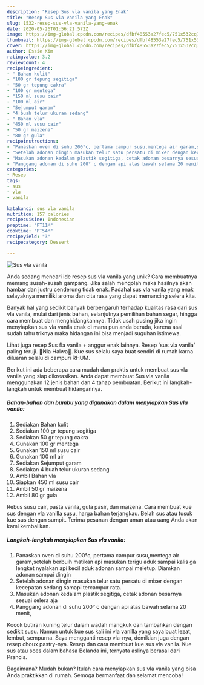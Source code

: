 ```yaml
---
description: "Resep Sus vla vanila yang Enak"
title: "Resep Sus vla vanila yang Enak"
slug: 1532-resep-sus-vla-vanila-yang-enak
date: 2020-05-26T01:56:21.572Z
image: https://img-global.cpcdn.com/recipes/dfbf48553a27fec5/751x532cq70/sus-vla-vanila-foto-resep-utama.jpg
thumbnail: https://img-global.cpcdn.com/recipes/dfbf48553a27fec5/751x532cq70/sus-vla-vanila-foto-resep-utama.jpg
cover: https://img-global.cpcdn.com/recipes/dfbf48553a27fec5/751x532cq70/sus-vla-vanila-foto-resep-utama.jpg
author: Essie Kim
ratingvalue: 3.2
reviewcount: 4
recipeingredient:
- " Bahan kulit"
- "100 gr tepung segitiga"
- "50 gr tepung cakra"
- "100 gr mentega"
- "150 ml susu cair"
- "100 ml air"
- "Sejumput garam"
- "4 buah telur ukuran sedang"
- " Bahan vla"
- "450 ml susu cair"
- "50 gr maizena"
- "80 gr gula"
recipeinstructions:
- "Panaskan oven di suhu 200°c, pertama campur susu,mentega air garam,setelah berbuih matikan api masukan terigu aduk sampai kalis ga lengket nyalakan api kecil aduk adonan sampai meletup. Diamkan adonan sampai dingin"
- "Setelah adonan dingin masukan telur satu persatu di mixer dengan kecepatan sedang samapi tercampur rata."
- "Masukan adonan kedalam plastik segitiga, cetak adonan besarnya sesuai selera aja"
- "Panggang adonan di suhu 200° c dengan api atas bawah selama 20 menit,"
categories:
- Resep
tags:
- sus
- vla
- vanila

katakunci: sus vla vanila 
nutrition: 157 calories
recipecuisine: Indonesian
preptime: "PT11M"
cooktime: "PT54M"
recipeyield: "3"
recipecategory: Dessert

---
```



![Sus vla vanila](https://img-global.cpcdn.com/recipes/dfbf48553a27fec5/751x532cq70/sus-vla-vanila-foto-resep-utama.jpg)

Anda sedang mencari ide resep sus vla vanila yang unik? Cara membuatnya memang susah-susah gampang. Jika salah mengolah maka hasilnya akan hambar dan justru cenderung tidak enak. Padahal sus vla vanila yang enak selayaknya memiliki aroma dan cita rasa yang dapat memancing selera kita.

Banyak hal yang sedikit banyak berpengaruh terhadap kualitas rasa dari sus vla vanila, mulai dari jenis bahan, selanjutnya pemilihan bahan segar, hingga cara membuat dan menghidangkannya. Tidak usah pusing jika ingin menyiapkan sus vla vanila enak di mana pun anda berada, karena asal sudah tahu triknya maka hidangan ini bisa menjadi suguhan istimewa.

Lihat juga resep Sus fla vanila + anggur enak lainnya. Resep &#39;sus vla vanila&#39; paling teruji. 🎐Nia Halwa🎏. Kue sus selalu saya buat sendiri di rumah karna diluaran selalu di campuri RHUM.


Berikut ini ada beberapa cara mudah dan praktis untuk membuat sus vla vanila yang siap dikreasikan. Anda dapat membuat Sus vla vanila menggunakan 12 jenis bahan dan 4 tahap pembuatan. Berikut ini langkah-langkah untuk membuat hidangannya.

<!--inarticleads1-->

##### Bahan-bahan dan bumbu yang digunakan dalam menyiapkan Sus vla vanila:

1. Sediakan  Bahan kulit
1. Sediakan 100 gr tepung segitiga
1. Sediakan 50 gr tepung cakra
1. Gunakan 100 gr mentega
1. Gunakan 150 ml susu cair
1. Gunakan 100 ml air
1. Sediakan Sejumput garam
1. Sediakan 4 buah telur ukuran sedang
1. Ambil  Bahan vla
1. Siapkan 450 ml susu cair
1. Ambil 50 gr maizena
1. Ambil 80 gr gula


Rebus susu cair, pasta vanila, gula pasir, dan maizena. Cara membuat kue sus dengan vla vanilla susu, harga bahan terjangkau. Belah sus atau tusuk kue sus dengan sumpit. Terima pesanan dengan aman atau uang Anda akan kami kembalikan. 

<!--inarticleads2-->

##### Langkah-langkah menyiapkan Sus vla vanila:

1. Panaskan oven di suhu 200°c, pertama campur susu,mentega air garam,setelah berbuih matikan api masukan terigu aduk sampai kalis ga lengket nyalakan api kecil aduk adonan sampai meletup. Diamkan adonan sampai dingin
1. Setelah adonan dingin masukan telur satu persatu di mixer dengan kecepatan sedang samapi tercampur rata.
1. Masukan adonan kedalam plastik segitiga, cetak adonan besarnya sesuai selera aja
1. Panggang adonan di suhu 200° c dengan api atas bawah selama 20 menit,


Kocok butiran kuning telur dalam wadah mangkuk dan tambahkan dengan sedikit susu. Namun untuk kue sus kali ini vla vanilla yang saya buat lezat, lembut, sempurna. Saya mengganti resep vla-nya, demikian juga dengan resep choux pastry-nya. Resep dan cara membuat kue sus vla vanila. Kue sus atau soes dalam bahasa Belanda ini, ternyata aslinya berasal dari Prancis. 

Bagaimana? Mudah bukan? Itulah cara menyiapkan sus vla vanila yang bisa Anda praktikkan di rumah. Semoga bermanfaat dan selamat mencoba!
